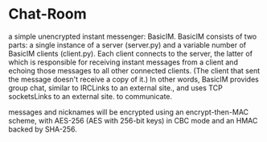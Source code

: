 # Chat-Room
a simple unencrypted instant messenger: BasicIM.  BasicIM consists of two parts: a single instance of a server (server.py) and a variable number of BasicIM clients (client.py).  Each client connects to the server, the latter of which is responsible for receiving instant messages from a client and echoing those messages to all other connected clients.  (The client that sent the message doesn't receive a copy of it.)  In other words, BasicIM provides group chat, similar to IRCLinks to an external site., and uses TCP socketsLinks to an external site. to communicate.

messages and nicknames will be encrypted using an encrypt-then-MAC scheme, with AES-256 (AES with 256-bit keys) in CBC mode 
and an HMAC backed by SHA-256.

